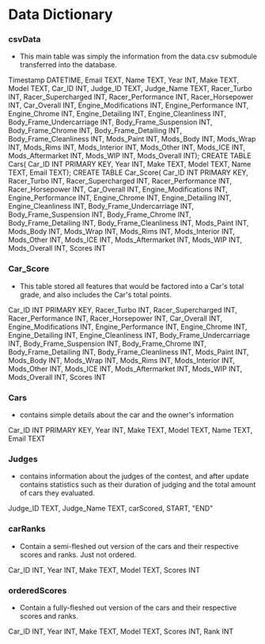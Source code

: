 # Data Dictionary

### csvData 
 - This main table was simply the information from the data.csv submodule transferred into the database.

Timestamp DATETIME,
Email TEXT,
Name TEXT,
Year INT,
Make TEXT,
Model TEXT,
Car_ID INT,
Judge_ID TEXT,
Judge_Name TEXT,
Racer_Turbo INT,
Racer_Supercharged INT,
Racer_Performance INT,
Racer_Horsepower INT,
Car_Overall INT,
Engine_Modifications INT,
Engine_Performance INT,
Engine_Chrome INT,
Engine_Detailing INT,
Engine_Cleanliness INT,
Body_Frame_Undercarriage INT,
Body_Frame_Suspension INT,
Body_Frame_Chrome INT,
Body_Frame_Detailing INT,
Body_Frame_Cleanliness INT,
Mods_Paint INT,
Mods_Body INT,
Mods_Wrap INT,
Mods_Rims INT,
Mods_Interior INT,
Mods_Other INT,
Mods_ICE INT,
Mods_Aftermarket INT,
Mods_WIP INT,
Mods_Overall INT);
CREATE TABLE Cars(
Car_ID INT PRIMARY KEY,
Year INT,
Make TEXT,
Model TEXT,
Name TEXT,
Email TEXT);
CREATE TABLE Car_Score(
Car_ID INT PRIMARY KEY,
Racer_Turbo INT,
Racer_Supercharged INT,
Racer_Performance INT,
Racer_Horsepower INT,
Car_Overall INT,
Engine_Modifications INT,
Engine_Performance INT,
Engine_Chrome INT,
Engine_Detailing INT,
Engine_Cleanliness INT,
Body_Frame_Undercarriage INT,
Body_Frame_Suspension INT,
Body_Frame_Chrome INT,
Body_Frame_Detailing INT,
Body_Frame_Cleanliness INT,
Mods_Paint INT,
Mods_Body INT,
Mods_Wrap INT,
Mods_Rims INT,
Mods_Interior INT,
Mods_Other INT,
Mods_ICE INT,
Mods_Aftermarket INT,
Mods_WIP INT,
Mods_Overall INT, Scores INT

### Car_Score
 - This table stored all features that would be factored into a Car's total grade, and also includes the Car's total points. 

Car_ID INT PRIMARY KEY,
Racer_Turbo INT,
Racer_Supercharged INT,
Racer_Performance INT,
Racer_Horsepower INT,
Car_Overall INT,
Engine_Modifications INT,
Engine_Performance INT,
Engine_Chrome INT,
Engine_Detailing INT,
Engine_Cleanliness INT,
Body_Frame_Undercarriage INT,
Body_Frame_Suspension INT,
Body_Frame_Chrome INT,
Body_Frame_Detailing INT,
Body_Frame_Cleanliness INT,
Mods_Paint INT,
Mods_Body INT,
Mods_Wrap INT,
Mods_Rims INT,
Mods_Interior INT,
Mods_Other INT,
Mods_ICE INT,
Mods_Aftermarket INT,
Mods_WIP INT,
Mods_Overall INT, Scores INT

### Cars
 - contains simple details about the car and the owner's information

Car_ID INT PRIMARY KEY,
Year INT,
Make TEXT,
Model TEXT,
Name TEXT,
Email TEXT

### Judges
 - contains information about the judges of the contest, and after update contains statistics such as their duration of judging and the total amount of cars they evaluated. 

Judge_ID TEXT,
Judge_Name TEXT,
carScored,
START,
"END"


### carRanks
 - Contain a semi-fleshed out version of the cars and their respective scores and ranks. Just not ordered. 

Car_ID INT,
Year INT,
Make TEXT,
Model TEXT,
Scores INT

### orderedScores
 - Contain a fully-fleshed out version of the cars and their respective scores and ranks. 

Car_ID INT,
Year INT,
Make TEXT,
Model TEXT,
Scores INT,
Rank INT
